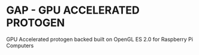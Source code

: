 # GAP - GPU ACCELERATED PROTOGEN

GPU Accelerated protogen backed built on OpenGL ES 2.0 for Raspberry Pi Computers

